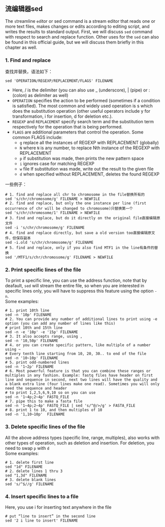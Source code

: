 ## 流编辑器sed  

The `s`treamline `ed`itor or sed command is a stream editor that reads one or more text files, makes changes or edits according to editing script, and writes the results to standard output. First, we will discuss `sed` command with respect to search and replace function. Other uses for the `sed` can also be found in this official guide, but we will discuss them briefly in this chapter as well.

### 1. Find and replace  
查找并替换，语法如下：  

```
sed 'OPERATION/REGEXP/REPLACEMENT/FLAGS' FILENAME
```
* Here, / is the delimiter (you can also use _ (underscore), | (pipe) or : (colon) as delimiter as well)  
* `OPERATION` specifies the action to be performed (sometimes if a condition is satisfied). The most common and widely used operation is s which does the substitution operation (other useful operators include y for transformation, i for insertion, d for deletion etc.).  
* `REGEXP` and `REPLACEMENT` specify search term and the substitution term respectively for the operation that is being performed.  
* `FLAGS` are additional parameters that control the operation. Some common FLAGS include:  
  * `g`	replace all the instances of REGEXP with REPLACEMENT (globally)  
  * `N` where `N` is any number, to replace Nth instance of the REGEXP with REPLACEMENT  
  * `p` if substitution was made, then prints the new pattern space   
  * `i` ignores case for matching REGEXP  
  * `w` file If substitution was made, write out the result to the given file  
  * `d` when specified without REPLACEMENT, deletes the found REGEXP  

一些例子：  

```
# 1. find and replace all chr to chromosome in the file替换所有的  
sed 's/chr/chromosome/g' FILENAME > NEWFILE
# 2. find and replace, but only the one instance per line (first occurrence of chr will be changed to chromosome)只替换第一个
sed 's/chr/chromosome/1' FILENAME > NEWFILE
# 3. find and replace, but do it directly on the original file直接编辑原文件
sed -i 's/chr/chromosome/g' FILENAME
# 4. find and replace directly, but save a old version too直接编辑原文件，但保存副本
sed -i.old 's/chr/chromosome/g' FILENAME
# 5. find and replace, only if you also find MTF1 in the line有条件的替换
sed '/MTF1/s/chr/chromosome/g' FILENAME > NEWFILE
```

### 2. Print specific lines of the file  
To print a specific line, you can use the address function, note that by deafault, `sed` will stream the entire file, so when you are interested in specific lines only, you will have to suppress this feature using the option `-n`.  
Some examples:  
```
# 1. print 10th line
sed -n '10p' FILENAME
# 2. You can provide any number of additional lines to print using -e option (you can add any number of lines like this)
# print 10th and 15th line
sed -n -e '10p' -e '15p' FILENAME
# 3. It also accepts range, using ,
sed -n '10,50p' FILENAME
# 4. or you can create specific pattern, like multiple of a number using ~
# Every tenth line starting from 10, 20, 30.. to end of the file
sed -n '10~10p' FILENAME
# 5. print odd-numbered lines
sed -n '1~2p' FILENAME
# 6. Most powerful feature is that you can combine these ranges or multiples in any fashion. Example: fastq files have header on first line and sequence in second, next two lines will have the quality and a blank extra line (four lines make one read). Sometimes you will only need the sequence and header
# to print 1,2,5,6,9,10 so on you can use
sed -n '1~4p;2~4p' FASTQ_FILE
# 7. pipe this to make a fasta file
sed -n '1~4p;2~4p' FASTQ_FILE | sed 's/^@/>/g' > FASTA_FILE
# 8. print 1 to 10, and then multiples of 10
sed -n '1,10~10p'  FILENAME
```
### 3. Delete specific lines of the file   
All the above address types (specific line, range, multiples), also works with other types of operation, such as deletion and insertion. For deletion, you need to swap `p` with `d`  
Some examples:  
```
# 1. delete first line
sed "1d" FILENAME
# 2. delete lines 1 thru 3
sed "1,3d" FILENAME
# 3. delete blank lines
sed 's/^$//g' FILENAME
```
### 4. Insert specific lines to a file  
Here, you use i for inserting text anywhere in the file  
```
# put “line to insert” in the second line
sed '2 i line to insert' FILENAME
```
